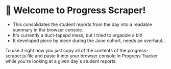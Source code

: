 # 🤖 Welcome to Progress Scraper!

- This consolidates the student reports from the day into a readable summary in the browser console.
- It's currently a duct-tapepd mess, but I tried to organize a bit!
- It developed piece by piece during the June cohort, needs an overhaul...

To use it right now you just copy all of the contents of the progress-scraper.js file and paste it into your browser console in Progress Tracker while you're looking at a given day's student reports.
